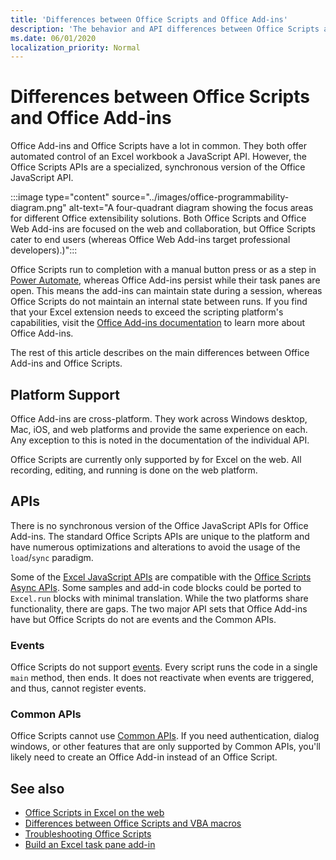 ```yaml
---
title: 'Differences between Office Scripts and Office Add-ins'
description: 'The behavior and API differences between Office Scripts and Office Add-ins.'
ms.date: 06/01/2020
localization_priority: Normal
---
```


# Differences between Office Scripts and Office Add-ins

Office Add-ins and Office Scripts have a lot in common. They both offer automated control of an Excel workbook a JavaScript API. However, the Office Scripts APIs are a specialized, synchronous version of the Office JavaScript API.

:::image type="content" source="../images/office-programmability-diagram.png" alt-text="A four-quadrant diagram showing the focus areas for different Office extensibility solutions. Both Office Scripts and Office Web Add-ins are focused on the web and collaboration, but Office Scripts cater to end users (whereas Office Web Add-ins target professional developers).)":::

Office Scripts run to completion with a manual button press or as a step in [Power Automate](https://flow.microsoft.com/), whereas Office Add-ins persist while their task panes are open. This means the add-ins can maintain state during a session, whereas Office Scripts do not maintain an internal state between runs. If you find that your Excel extension needs to exceed the scripting platform's capabilities, visit the [Office Add-ins documentation](/office/dev/add-ins) to learn more about Office Add-ins.

The rest of this article describes on the main differences between Office Add-ins and Office Scripts.

## Platform Support

Office Add-ins are cross-platform. They work across Windows desktop, Mac, iOS, and web platforms and provide the same experience on each. Any exception to this is noted in the documentation of the individual API.

Office Scripts are currently only supported by for Excel on the web. All recording, editing, and running is done on the web platform.

## APIs

There is no synchronous version of the Office JavaScript APIs for Office Add-ins. The standard Office Scripts APIs are unique to the platform and have numerous optimizations and alterations to avoid the usage of the `load`/`sync` paradigm.

Some of the [Excel JavaScript APIs](/javascript/api/excel?view=excel-js-preview&preserve-view=true) are compatible with the [Office Scripts Async APIs](../develop/excel-async-model.md). Some samples and add-in code blocks could be ported to `Excel.run` blocks with minimal translation. While the two platforms share functionality, there are gaps. The two major API sets that Office Add-ins have but Office Scripts do not are events and the Common APIs.

### Events

Office Scripts do not support [events](/office/dev/add-ins/excel/excel-add-ins-events). Every script runs the code in a single `main` method, then ends. It does not reactivate when events are triggered, and thus, cannot register events.

### Common APIs

Office Scripts cannot use [Common APIs](/javascript/api/office). If you need authentication, dialog windows, or other features that are only supported by Common APIs, you'll likely need to create an Office Add-in instead of an Office Script.

## See also

- [Office Scripts in Excel on the web](../overview/excel.md)
- [Differences between Office Scripts and VBA macros](vba-differences.md)
- [Troubleshooting Office Scripts](../testing/troubleshooting.md)
- [Build an Excel task pane add-in](/office/dev/add-ins/quickstarts/excel-quickstart-jquery)
